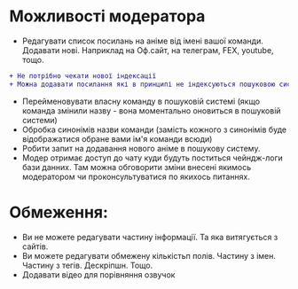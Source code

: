 # Можливості модератора

* Редагувати список посилань на аніме від імені вашої команди. Додавати нові. Наприклад на Оф.сайт, на телеграм, FEX, youtube, тощо.

```diff
+ Не потрібно чекати нової індексації
+ Можна додавати посилання які в принципі не індексуються пошуковою системою - youtube, vimeo, фекс, телеграм, ваш офсайт, тощо
```

* Перейменовувати власну команду в пошуковій системі (якщо команда змінили назву - вона моментально оновиться в пошуковій системи)
* Обробка синонімів назви команди (замість кожного з синонімів буде відображатися обране вами ім'я команди всюди)
* Робити запит на додавання нового аніме в пошукову систему.
* Модер отримає доступ до чату куди будуть поститься чейндж-логи бази данних. Там можна обговорити зміни внесені якимось модератором чи проконсультуватися по якихось питаннях.

# Обмеження: 
* Ви не можете редагувати частину інформації. Та яка витягується з сайтів.
* Ви можете редагувати обмежену кількістьп полів. Частину з імен. Частину з тегів. Дескріпшн. Тощо.
* Додавати відео для порівняння озвучок
